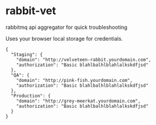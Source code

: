# rabbit-vet
rabbitmq api aggregator for quick troubleshooting

Uses your browser local storage for credentials.

    {
      "Staging": {
        "domain": "http://velveteen-rabbit.yourdomain.com",
        "authorization": "Basic blahlbalhlblahlalkskdfjsd"
      },
      "QA": {
        "domain": "http://pink-fish.yourdomain.com",
        "authorization": "Basic blahlbalhlblahlalkskdfjsd"
      },
      "Production": {
        "domain": "http://grey-meerkat.yourdomain.com",
        "authorization": "Basic blahlbalhlblahlalkskdfjsd"
      }
    }
